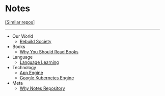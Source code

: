 
# Notes

[[Similar repos]](https://github.com/RichardLitt/meta-knowledge)

---

- Our World
  - [Rebuild Society](/pages/rebuild_society.md)
- Books
  - [Why You Should Read Books](/pages/why_you_should_read_books.md)
- Language
  - [Language Learning](/pages/language_learning.md)
- Technology
  - [App Engine](/pages/app_engine.md)
  - [Google Kubernetes Engine](/pages/google_kubernetes_engine.md)
- Meta
  - [Why Notes Repository](/pages/why_notes_repository.md)



